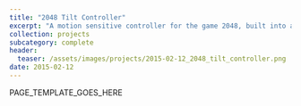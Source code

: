 ```yaml
---
title: "2048 Tilt Controller"
excerpt: "A motion sensitive controller for the game 2048, built into a calculator."
collection: projects
subcategory: complete
header: 
  teaser: /assets/images/projects/2015-02-12_2048_tilt_controller.png
date: 2015-02-12
---
```


PAGE_TEMPLATE_GOES_HERE
